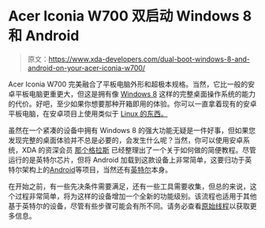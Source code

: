 # Acer Iconia W700 双启动 Windows 8 和 Android

> 原文：<https://www.xda-developers.com/dual-boot-windows-8-and-android-on-your-acer-iconia-w700/>

Acer Iconia W700 完美融合了平板电脑外形和超极本规格。当然，它比一般的安卓平板电脑更重更大，但这是拥有像 [Windows 8](http://forum.xda-developers.com/forumdisplay.php?f=1286) 这样的完整桌面操作系统的能力的代价。好吧，至少如果你想要那种开箱即用的体验。你可以一直拿着现有的安卓平板电脑，在安卓项目上使用类似于 [Linux 的东西。](http://www.xda-developers.com/android/got-linux-the-linux-on-android-project-can-help/)

虽然在一个紧凑的设备中拥有 Windows 8 的强大功能无疑是一件好事，但如果您发现完整的桌面体验并不总是必要的，会发生什么呢？当然，你可以使用安卓系统，XDA 的资深会员 [那个格拉斯](http://forum.xda-developers.com/member.php?u=4439284) 已经整理出了一个关于如何做的简便教程。尽管运行的是英特尔芯片，但将 Android 加载到这款设备上非常简单，这要归功于英特尔架构上的[Android](https://01.org/android-ia/)等项目，当然还有[英特尔](http://software.intel.com/en-us/android/)本身。

在开始之前，有一些先决条件需要满足，还有一些工具需要收集，但总的来说，这个过程非常简单，将为这样的设备增加一个全新的功能级别。该流程也适用于其他基于英特尔的设备，尽管有些步骤可能会有所不同。请务必查看[原始线程](http://forum.xda-developers.com/showthread.php?p=42502143)以获取更多信息。